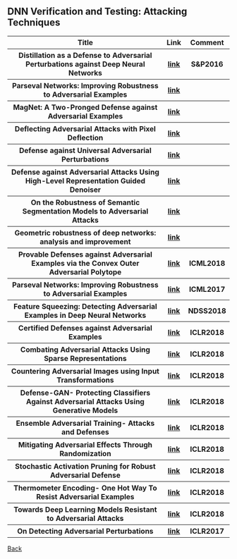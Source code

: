 <head>
  <meta charset="utf-8">

  <meta name="description" content="DNN Verification and Testing: Attacking Techniques">
  <meta name="author" content="SitePoint">

  <link rel="stylesheet" href="css/styles.css?v=1.0">

  <!--[if lt IE 9]>
    <script src="https://cdnjs.cloudflare.com/ajax/libs/html5shiv/3.7.3/html5shiv.js"></script>
  <![endif]-->
</head>

<body>

  <h2>DNN Verification and Testing: Attacking Techniques</h2>
  
<table class="tg">

  <tr>
    <th class="tg-yw4l"> Title </th> 
    <th> Link </th>    
    <th class="tg-yw4l"> Comment </th> 
  </tr>

  <tr>
    <th class="tg-yw4l"> Distillation as a Defense to Adversarial Perturbations against Deep Neural Networks </th> 
    <th> <a href="https://arxiv.org/abs/1511.04508">link</a> </th>    
    <th class="tg-yw4l">  S&P2016 </th>   
  </tr>
  
  <tr>
    <th class="tg-yw4l"> Parseval Networks: Improving Robustness to Adversarial Examples </th> 
    <th> <a href="https://arxiv.org/abs/1704.08847">link</a> </th>    
    <th class="tg-yw4l">  </th>   
  </tr>
  
  <tr>
    <th class="tg-yw4l"> MagNet: A Two-Pronged Defense against Adversarial Examples </th> 
    <th> <a href="https://arxiv.org/abs/1705.09064">link</a> </th>    
    <th class="tg-yw4l">  </th>   
  </tr>
  
   <tr>
    <th class="tg-yw4l"> Deflecting Adversarial Attacks with Pixel Deflection </th> 
    <th> <a href="http://openaccess.thecvf.com/content_cvpr_2018/papers/Prakash_Deflecting_Adversarial_Attacks_CVPR_2018_paper.pdf">link</a> </th>   
    <th class="tg-yw4l">  </th>   
  </tr>
  
   <tr>
    <th class="tg-yw4l"> Defense against Universal Adversarial Perturbations </th> 
    <th> <a href="http://openaccess.thecvf.com/content_cvpr_2018/papers/Akhtar_Defense_Against_Universal_CVPR_2018_paper.pdf">link</a> </th>    
    <th class="tg-yw4l">  </th>   
  </tr>
  
   <tr>
    <th class="tg-yw4l"> Defense against Adversarial Attacks Using High-Level Representation Guided Denoiser </th> 
    <th> <a href="http://openaccess.thecvf.com/content_cvpr_2018/papers/Liao_Defense_Against_Adversarial_CVPR_2018_paper.pdf">link</a> </th>    
    <th class="tg-yw4l">  </th>   
  </tr>
  
   <tr>
    <th class="tg-yw4l"> On the Robustness of Semantic Segmentation Models to Adversarial Attacks </th> 
    <th> <a href="http://openaccess.thecvf.com/content_cvpr_2018/papers/Arnab_On_the_Robustness_CVPR_2018_paper.pdf">link</a> </th>    
    <th class="tg-yw4l">  </th>   
  </tr>
  
   <tr>
    <th class="tg-yw4l"> Geometric robustness of deep networks: analysis and improvement </th> 
    <th> <a href="http://openaccess.thecvf.com/content_cvpr_2018/papers/Kanbak_Geometric_Robustness_of_CVPR_2018_paper.pdf">link</a> </th>    
    <th class="tg-yw4l">  </th>   
  </tr>
  
   <tr>
    <th class="tg-yw4l"> Provable Defenses against Adversarial Examples via the Convex Outer Adversarial Polytope </th> 
    <th> <a href="https://arxiv.org/abs/1711.00851">link</a> </th>    
    <th class="tg-yw4l"> ICML2018  </th>   
  </tr>
  
   <tr>
    <th class="tg-yw4l"> Parseval Networks: Improving Robustness to Adversarial Examples </th> 
    <th> <a href="https://arxiv.org/abs/1704.08847?context=cs">link</a> </th>    
    <th class="tg-yw4l"> ICML2017  </th>   
  </tr>

   <tr>      
    <th class="tg-yw4l"> Feature Squeezing: Detecting Adversarial Examples in Deep Neural Networks </th> 
    <th> <a href="https://arxiv.org/pdf/1704.01155.pdf">link</a> </th> 
    <th class="tg-yw4l"> NDSS2018 </th> 
  </tr>
  
   <tr>      
    <th class="tg-yw4l"> Certified Defenses against Adversarial Examples </th> 
    <th> <a href="https://arxiv.org/abs/1801.09344">link</a> </th> 
    <th class="tg-yw4l"> ICLR2018 </th> 
  </tr>
  
   <tr>      
    <th class="tg-yw4l"> Combating Adversarial Attacks Using Sparse Representations </th> 
    <th> <a href="https://arxiv.org/abs/1803.03880">link</a> </th> 
    <th class="tg-yw4l"> ICLR2018 </th> 
  </tr>
  
   <tr>      
    <th class="tg-yw4l"> Countering Adversarial Images using Input Transformations </th> 
    <th> <a href="https://arxiv.org/abs/1711.00117">link</a> </th> 
    <th class="tg-yw4l"> ICLR2018 </th> 
  </tr>
  
   <tr>      
    <th class="tg-yw4l">Defense-GAN- Protecting Classifiers Against Adversarial Attacks Using Generative Models </th> 
    <th> <a href="https://arxiv.org/abs/1805.06605">link</a> </th> 
    <th class="tg-yw4l"> ICLR2018 </th> 
  </tr>
  
   <tr>      
    <th class="tg-yw4l">Ensemble Adversarial Training- Attacks and Defenses</th> 
    <th> <a href="https://arxiv.org/abs/1705.07204">link</a> </th> 
    <th class="tg-yw4l"> ICLR2018 </th> 
  </tr>
  
   <tr>      
    <th class="tg-yw4l">Mitigating Adversarial Effects Through Randomization</th> 
    <th> <a href="https://arxiv.org/abs/1711.01991">link</a> </th> 
    <th class="tg-yw4l"> ICLR2018 </th> 
  </tr>
  
  
   <tr>      
    <th class="tg-yw4l">Stochastic Activation Pruning for Robust Adversarial Defense</th> 
    <th> <a href="https://arxiv.org/abs/1803.01442">link</a> </th> 
    <th class="tg-yw4l"> ICLR2018 </th> 
  </tr>
    
   <tr>      
    <th class="tg-yw4l">Thermometer Encoding- One Hot Way To Resist Adversarial Examples</th> 
    <th> <a href="https://openreview.net/forum?id=S18Su--CW">link</a> </th> 
    <th class="tg-yw4l"> ICLR2018 </th> 
  </tr>
    
   <tr>      
    <th class="tg-yw4l">Towards Deep Learning Models Resistant to Adversarial Attacks</th> 
    <th> <a href="https://arxiv.org/abs/1706.06083">link</a> </th> 
    <th class="tg-yw4l"> ICLR2018 </th> 
  </tr>
  
   <tr>      
    <th class="tg-yw4l">On Detecting Adversarial Perturbations</th> 
    <th> <a href="https://arxiv.org/abs/1702.04267">link</a> </th> 
    <th class="tg-yw4l"> ICLR2017 </th> 
  </tr>
    	
	
</table>

<a href="https://github.com/TrustAI/Literature-on-DNN-Verification-and-Testing">Back</a>
  
</body>
</html>
